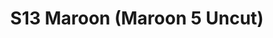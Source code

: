 ---
title: S13 Maroon (Maroon 5 Uncut)
permalink: "/teams/s13-maroon"
teamslug: s13-maroon
members:
- Matt Nix - Captain
- Brandon Waggoner - QB
- Steven Adamske
- Evan B.
- Luis Brandl
- Ken Green
- Paul Guequierre
- Marcus Kendrick
- Austin Plier
- John Santanella
- Kevin Smiffy
- Sean Wilkerson
teamid: 4819
name: S13 Maroon
color: Maroon 5 Uncut
division: ''
---